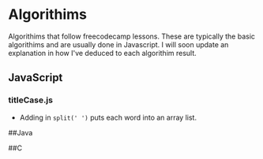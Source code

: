 # Algorithims
Algorithims that follow freecodecamp lessons. These are typically the basic algorithims and are usually done in Javascript.
I will soon update an explanation in how I've deduced to each algorithim result.
 
## JavaScript
### titleCase.js

- Adding in `split(' ')` puts each word into an array list.

##Java

##C

